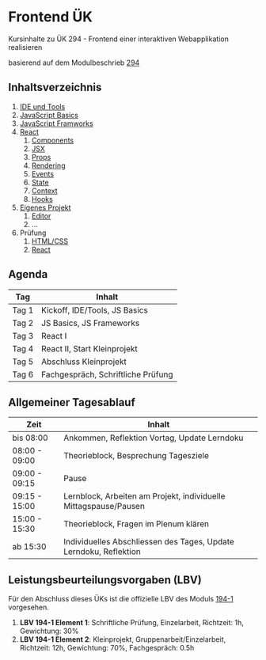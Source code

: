 # Frontend ÜK

Kursinhalte zu ÜK 294 - Frontend einer interaktiven Webapplikation realisieren

basierend auf dem Modulbeschrieb [294](https://www.modulbaukasten.ch/module/294/1/de-DE?title=Frontend-einer-interaktiven-Webapplikation-realisieren)

## Inhaltsverzeichnis

1. [IDE und Tools](content/...)
2. [JavaScript Basics](content/...)
3. [JavaScript Framworks](content/...)
4. [React](content/4_react/README.md)
    1. [Components](content/4_react/1_components.md)
    1. [JSX](content/4_react/2_jsx.md)
    1. [Props](content/4_react/3_props.md)
    1. [Rendering](content/4_react/4_rendering.md)
    1. [Events](content/4_react/5_events.md)
    1. [State](content/4_react/6_state.md)
    1. [Context](content/4_react/7_context.md)
    1. [Hooks](content/4_react/8_hooks.md)
5. [Eigenes Projekt](content/...)
    1. [Editor](content/...)
    2. ...
6. Prüfung
    1. [HTML/CSS](content/...)
    2. [React](content/...)

## Agenda

| Tag   | Inhalt                             |
|-------|------------------------------------|
| Tag 1 | Kickoff, IDE/Tools, JS Basics      |
| Tag 2 | JS Basics, JS Frameworks           |
| Tag 3 | React I                            |
| Tag 4 | React II, Start Kleinprojekt       |
| Tag 5 | Abschluss Kleinprojekt             |
| Tag 6 | Fachgespräch, Schriftliche Prüfung |

## Allgemeiner Tagesablauf

| Zeit          | Inhalt                                                            |
|---------------|-------------------------------------------------------------------|
| bis 08:00     | Ankommen, Reflektion Vortag, Update Lerndoku                      |
| 08:00 - 09:00 | Theorieblock, Besprechung Tagesziele                              |
| 09:00 - 09:15 | Pause                                                             |
| 09:15 - 15:00 | Lernblock, Arbeiten am Projekt, individuelle Mittagspause/Pausen  |
| 15:00 - 15:30 | Theorieblock, Fragen im Plenum klären                             |
| ab 15:30      | Individuelles Abschliessen des Tages, Update Lerndoku, Reflektion |

## Leistungsbeurteilungsvorgaben (LBV)

Für den Abschluss dieses ÜKs ist die offizielle LBV des Moduls [194-1](https://www.modulbaukasten.ch/module/294/1/de-DE?title=Frontend-einer-interaktiven-Webapplikation-realisieren&lbv=0) vorgesehen.

1. **LBV 194-1 Element 1**: Schriftliche Prüfung, Einzelarbeit, Richtzeit: 1h, Gewichtung: 30%
1. **LBV 194-1 Element 2**: Kleinprojekt, Gruppenarbeit/Einzelarbeit, Richtzeit: 12h, Gewichtung: 70%, Fachgespräch: 0.5h
